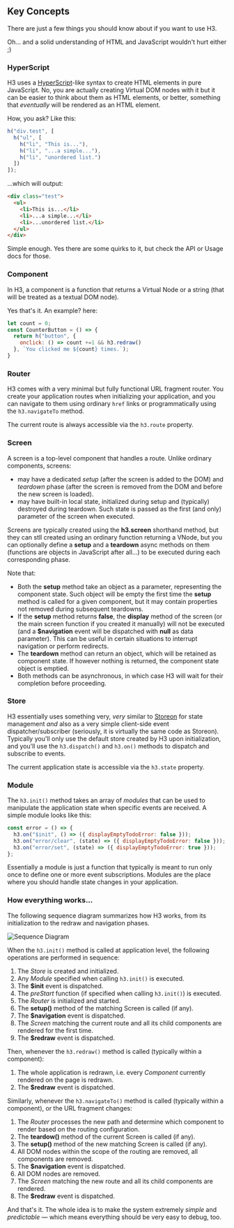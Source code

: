 ## Key Concepts

There are just a few things you should know about if you want to use H3. 

Oh... and a solid understanding of HTML and JavaScript wouldn't hurt either ;)

### HyperScript

H3 uses a [HyperScript](https://openbase.io/js/hyperscript)-like syntax to create HTML elements in pure JavaScript. No, you are actually creating Virtual DOM nodes with it but it can be easier to think about them as HTML elements, or better, something that *eventually* will be rendered as an HTML element.

How, you ask? Like this:

```js
h("div.test", [
  h("ul", [
    h("li", "This is..."),
    h("li", "...a simple..."),
    h("li", "unordered list.")
  ])
]);
```

...which will output:

```html
<div class="test">
  <ul>
    <li>This is...</li>
    <li>...a simple...</li>
    <li>...unordered list.</li>
  </ul>
</div>
```

Simple enough. Yes there are some quirks to it, but check the API or Usage docs for those.

### Component

In H3, a component is a function that returns a Virtual Node or a string (that will be treated as a textual DOM node). 

Yes that's it. An example? here:

```js
let count = 0;
const CounterButton = () => {
  return h("button", {
    onclick: () => count +=1 && h3.redraw()
  }, `You clicked me ${count} times.`);
}
```

### Router

H3 comes with a very minimal but fully functional URL fragment router. You create your application routes when initializing your application, and you can navigate to them using ordinary `href` links or programmatically using the `h3.navigateTo` method.

The current route is always accessible via the `h3.route` property.


### Screen

A screen is a top-level component that handles a route. Unlike ordinary components, screens:

* may have a dedicated *setup* (after the screen is added to the DOM) and *teardown* phase (after the screen is removed from the DOM and before the new screen is loaded).
* may have built-in local state, initialized during setup and (typically) destroyed during teardown. Such state is passed as the first (and only) parameter of the screen when executed.

Screens are typically created using the **h3.screen** shorthand method, but they can stll created using an ordinary function returning a VNode, but you can optionally define a **setup** and a **teardown** async methods on them (functions are objects in JavaScript after all...) to be executed during each corresponding phase.

Note that:
* Both the **setup** method take an object as a parameter, representing the component state. Such object will be empty the first time the **setup** method is called for a given component, but it may contain properties not removed during subsequent teardowns.
* If the **setup** method returns **false**, the **display** method of the screen (or the main screen function if you created it manually) will not be executed (and a **$navigation** event will be dispatched with **null** as data parameter). This can be useful in certain situations to interrupt navigation or perform redirects.
* The **teardown** method can return an object, which will be retained as component state. If however nothing is returned, the component state object is emptied.
* Both methods can be asynchronous, in which case H3 will wait for their completion before proceeding.

### Store

H3 essentially uses something very, *very* similar to [Storeon](https://github.com/storeon/storeon) for state management *and* also as a very simple client-side event dispatcher/subscriber (seriously, it is virtually the same code as Storeon). Typically you'll only use the default store created by H3 upon initialization, and you'll use the `h3.dispatch()` and `h3.on()` methods to dispatch and subscribe to events.

The current application state is accessible via the `h3.state` property.

### Module

The `h3.init()` method takes an array of *modules* that can be used to manipulate the application state when specific events are received. A simple module looks like this:

```js
const error = () => {
  h3.on("$init", () => ({ displayEmptyTodoError: false }));
  h3.on("error/clear", (state) => ({ displayEmptyTodoError: false }));
  h3.on("error/set", (state) => ({ displayEmptyTodoError: true }));
};
```

Essentially a module is just a function that typically is meant to run only once to define one or more event subscriptions. Modules are the place where you should handle state changes in your application.

### How everything works...

The following sequence diagram summarizes how H3 works, from its initialization to the redraw and navigation phases.

![Sequence Diagram](images/h3.sequence.svg)

When the `h3.init()` method is called at application level, the following operations are performed in sequence:

1. The *Store* is created and initialized.
2. Any *Module* specified when calling `h3.init()` is executed.
3. The **$init** event is dispatched.
4. The *preStart* function (if specified when calling `h3.init()`) is executed.
5. The *Router* is initialized and started.
6. The **setup()** method of the matching Screen is called (if any).
8. The **$navigation** event is dispatched.
9. The *Screen* matching the current route and all its child components are rendered for the first time.
10. The **$redraw** event is dispatched.

Then, whenever the `h3.redraw()` method is called (typically within a component):

1. The whole application is redrawn, i.e. every *Component* currently rendered on the page is redrawn.
2. The **$redraw** event is dispatched.

Similarly, whenever the `h3.navigateTo()` method is called (typically within a component), or the URL fragment changes:

1. The *Router* processes the new path and determine which component to render based on the routing configuration.
2. The **teardow()** method of the current Screen is called (if any).
3. The **setup()** method of the new matching Screen is called (if any).
4. All DOM nodes within the scope of the routing are removed, all components are removed.
6. The **$navigation** event is dispatched.
7. All DOM nodes are removed.
8. The *Screen* matching the new route and all its child components are rendered.
10. The **$redraw** event is dispatched.

And that's it. The whole idea is to make the system extremely *simple* and *predictable* &mdash; which means everything should be very easy to debug, too.
